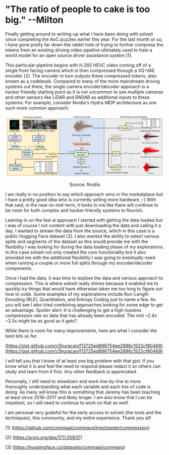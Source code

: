 # "The ratio of people to cake is too big." --Milton

Finally getting around to writing-up what I have been doing with solveit since completing the AoC puzzles earlier this year. For the last month or so, I have gone pretty far down the rabbit hole of trying to further compress the tokens from an existing driving video pipeline ultimately used to train a world model for an open source driver assistance system [1].

This particular pipeline begins with H.265 HEVC video coming off of a single front facing camera which is then compressed through a VQ-VAE encoder [2]. The encoder in turn outputs these compressed tokens, also known as a codebook. Compared to many of the more mainstream driving systems out there, the single camera encoder/decoder approach is a hacker friendly starting point as it is not uncommon to see multiple cameras and other sensors like LiDAR and RADAR as additional inputs to these systems. For example, consider Nvidia's Hydra-MDP architecture as one such more common approach:

![Nvidia Hydra Architecture](/images/hydra.png)
<p align="center">Source: Nvidia</p>

I am really in no position to say which approach wins in the marketplace but I have a pretty good idea who is currently selling more hardware ;-) With that said, in the near-to-mid-term, it looks to me like there will continue to be room for both complex and hacker-friendly systems to flourish.

Leaning-in on the fast ai approach I started with getting the data loaded but I was of course I not content with just downloading the data and calling it a day. I wanted to stream the data from the source, which in this case is a public Hugging Face dataset [3]. I also wanted the ability to select various splits and segments of the dataset as this would provide me with the flexibility I was looking for during the data loading phase of my explorations. In this case solveit not only created the core functionality but it also provided me with the additional flexibility I was going to eventually need when running a couple or more full splits through my encoder/decoder components.

Once I had the data, it was time to explore the data and various approach to compression. This is where solveit really shines because it enabled me to quickly try things that would have otherwise taken me too long to figure out how to code. Some examples of my explorations include Run-Length Encoding (RLE), Quantitation, and Entropy Coding just to name a few. As you will see I also tried combining approaches looking for some edge to get an advantage. Spoiler alert: It is challenging to get a high lossless compression rate on data that has already been encoded. The mid ~2.4x ~2.5x might be as good as it gets? 

While there is room for many improvements, here are what I consider the best bits so far:

[https://gist.github.com/c5huracan/f13725ed896754ee2896c1522cf80469](https://gist.github.com/c5huracan/f13725ed896754ee2896c1522cf80469)

I will tell you that I know of at least one big problem with that gist. If you know what it is and feel the need to respond please redact it so others can study and learn from it first. Any other feedback is appreciated.

Personally, I still need to slowdown and work line-by-line to more thoroughly understanding what each variable and each line of code is doing. As many will know this is something that Jeremy has been teaching at least since 2016~2017 and likely longer. I am also know that I can be impatient, so I will need to continue to work on that as well! 

I am personal very grateful for the early access to solveit (the tools and the techniques), this community, and my entire experience. Thank you all! 

[1] (https://github.com/commaai/commavq/tree/master/compression)

[2] (https://arxiv.org/abs/1711.00937)

[3] (https://huggingface.co/datasets/commaai/commavq)
